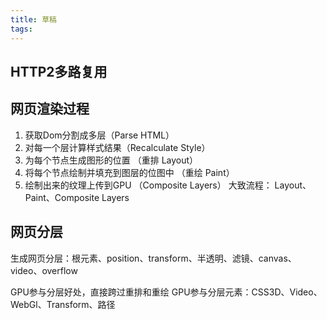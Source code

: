 ```yaml
---
title: 草稿
tags:
---
```


## HTTP2多路复用



## 网页渲染过程
1. 获取Dom分割成多层（Parse HTML）
2. 对每一个层计算样式结果（Recalculate Style）
3. 为每个节点生成图形的位置 （重排 Layout）
4. 将每个节点绘制并填充到图层的位图中 （重绘 Paint）
5. 绘制出来的纹理上传到GPU （Composite Layers）
大致流程： Layout、Paint、Composite Layers

## 网页分层
生成网页分层：根元素、position、transform、半透明、滤镜、canvas、video、overflow

GPU参与分层好处，直接跨过重排和重绘
GPU参与分层元素：CSS3D、Video、WebGl、Transform、路径